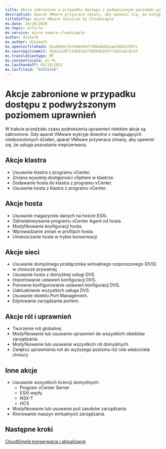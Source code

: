 ```yaml
---
title: Akcje zabronione w przypadku dostępu z podwyższonym poziomem uprawnień
description: Aparat VMware przywraca zmiany, aby upewnić się, że usługa pozostanie nieprzerwana, gdy aparat VMware wykryje dowolne z następujących niedozwolonych akcji.
titleSuffix: Azure VMware Solution by CloudSimple
ms.date: 10/28/2020
ms.topic: article
ms.service: azure-vmware-cloudsimple
author: divka78
ms.author: dikamath
ms.openlocfilehash: 81a09a9cfe749de56f7306a8d5e1ae5db01295fc
ms.sourcegitcommit: 910a1a38711966cb171050db245fc3b22abc8c5f
ms.translationtype: MT
ms.contentlocale: pl-PL
ms.lasthandoff: 03/19/2021
ms.locfileid: "92915436"
---
```

# <a name="forbidden-actions-during-elevated-access"></a>Akcje zabronione w przypadku dostępu z podwyższonym poziomem uprawnień

W trakcie przedziału czasu podniesienia uprawnień niektóre akcje są zabronione. Gdy aparat VMware wykryje dowolne z następujących niedozwolonych działań, aparat VMware przywraca zmiany, aby upewnić się, że usługa pozostanie nieprzerwana.

## <a name="cluster-actions"></a>Akcje klastra

- Usuwanie klastra z programu vCenter.
- Zmiana wysokiej dostępności vSphere w klastrze.
- Dodawanie hosta do klastra z programu vCenter.
- Usuwanie hosta z klastra z programu vCenter.

## <a name="host-actions"></a>Akcje hosta

- Usuwanie magazynów danych na hoście ESXi.
- Odinstalowywanie programu vCenter Agent od hosta.
- Modyfikowanie konfiguracji hosta.
- Wprowadzanie zmian w profilach hosta.
- Umieszczanie hosta w trybie konserwacji.

## <a name="network-actions"></a>Akcje sieci

- Usuwanie domyślnego przełącznika wirtualnego rozproszonego (DVS) w chmurze prywatnej.
- Usuwanie hosta z domyślnej usługi DVS.
- Importowanie ustawień konfiguracji DVS.
- Ponowne konfigurowanie ustawień konfiguracji DVS.
- Uaktualnianie wszystkich usługa DVS.
- Usuwanie obiektu Port Management.
- Edytowanie zarządzania portem.

## <a name="roles-and-permissions-actions"></a>Akcje ról i uprawnień

- Tworzenie roli globalnej.
- Modyfikowanie lub usuwanie uprawnień do wszystkich obiektów zarządzania.
- Modyfikowanie lub usuwanie wszystkich ról domyślnych.
- Zwiększ uprawnienia roli do wyższego poziomu niż rola właściciela chmury.

## <a name="other-actions"></a>Inne akcje

- Usuwanie wszystkich licencji domyślnych:
  - Program vCenter Server
  - ESXi węzły
  - NSX-T
  - HCX
- Modyfikowanie lub usuwanie puli zasobów zarządzania.
- Klonowanie maszyn wirtualnych zarządzania.


## <a name="next-steps"></a>Następne kroki
[CloudSimple konserwacja i aktualizacje](cloudsimple-maintenance-updates.md) 
